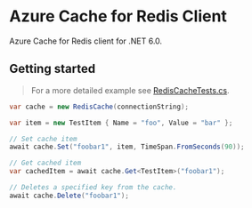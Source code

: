 # Azure Cache for Redis Client

Azure Cache for Redis client for .NET 6.0.

## Getting started

> For a more detailed example see [RedisCacheTests.cs](src\AzureCacheRedisClientTests\RedisCacheTests.cs).

```csharp
var cache = new RedisCache(connectionString);

var item = new TestItem { Name = "foo", Value = "bar" };

// Set cache item
await cache.Set("foobar1", item, TimeSpan.FromSeconds(90));

// Get cached item
var cachedItem = await cache.Get<TestItem>("foobar1");

// Deletes a specified key from the cache.
await cache.Delete("foobar1");
```
